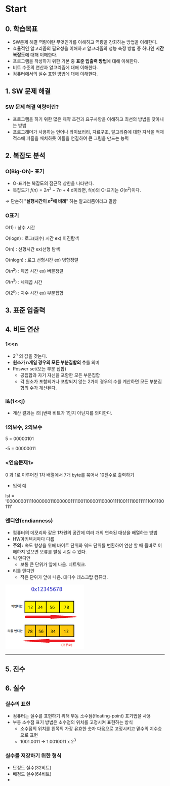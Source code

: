 # Start

## 0. 학습목표

- SW문제 해결 역량이란 무엇인가를 이해하고 역량을 강화하는 방법을 이해한다.
- 효율적인 알고리즘의 필요성을 이해하고 알고리즘의 성능 측정 방법 중 하나인 **시간복잡도**에 대해 이해한다.
- 프로그램을 작성하기 위한 기본 중 **표준 입출력 방법**에 대해 이해한다.
- 비트 수준의 연산과 알고리즘에 대해 이해한다.
- 컴퓨터에서의 실수 표현 방법에 대해 이해한다.

## 1. SW 문제 해결

### SW 문제 해결 역량이란?

- 프로그램을 하기 위한 많은 제약 조건과 요구사항을 이해하고 최선의 방법을 찾아내는 방법
- 프로그래머가 사용하는 언어나 라이브러리, 자료구조, 알고리즘에 대한 지식을 적재적소에 퍼즐을 배치하듯 이들을 연결하여 큰 그림을 만드는 능력

## 2. 복잡도 분석

### O(Big-Oh)- 표기

- O-표기는 복잡도의 점근적 상한을 나타낸다.
- 복잡도가 $f(n) = 2n^2 -7n + 4$ d이라면, f(n)의 O-표기는 $O(n^2)$이다.

⇒ 단순히 "**실행시간이 $n^2$에 비례**" 하는 알고리즘이라고 말함

### O표기

O(1) : 상수 시간

O(logn) : 로그(대수) 시간  ex) 이진탐색

O(n) : 선형시간       ex)선형 탐색

O(nlogn) : 로그 선형시간  ex) 병합정렬

$O(n^2)$  : 제곱 시간    ex) 버블정렬

$O(n^3)$ : 세제곱 시간

$O(2^n)$ : 지수 시간     ex) 부분집합

## 3. 표준 입출력

## 4. 비트 연산

### 1<<n

- $2^n$ 의 값을 갖는다.
- **원소가 n개일 경우의 모든 부분집합의 수**를 의미
- Poswer set(모든 부분 집합)
  - 공집합과 자기 자신을 포함한 모든 부분집합
  - 각 원소가 포함되거나 포함되지 않는 2가지 경우의 수를 계산하면 모든 부분집합의 수가 계산된다.

### i&(1<<j)

- 계산 결과는 i의 j번째 비트가 1인지 아닌지를 의미한다.

### 1의보수, 2의보수

5 = 00000101

-5 = 00000011

### <연습문제1>

0 과 1로 이루어진 1차 배열에서 7개 byte를 묶어서 10진수로 출력하기

- 입력 예

lst = '0000000111100000011000000111100110000110000111100111100111111001100111'

### 엔디안(endianness)

- 컴퓨터의 메모리와 같은 1차원의 공간에 여러 개의 연속된 대상을 배열하는 방법
- HW아키텍처마다 다름
- **주의 :** 속도 향상을 위해 바이트 단위와 워드 단위를 변환하여 연산 할 때 올바로 이해하지 않으면 오류를 발생 시킬 수 있다.
- 빅 엔디안
  - 보통 큰 단위가 앞에 나옴. 네트워크.
- 리틀 엔디안
  - 작은 단위가 앞에 나옴. 대다수 데스크탑 컴퓨터.

![endianness](md-images/endianness.png)



------

## 5. 진수

## 6. 실수

### 실수의 표현

- 컴퓨터는 실수를 표현하기 위해 부동 소수점(floating-point) 표기법을 사용
- 부동 소수점 표기 방법은 소수점의 위치를 고정시켜 표현하는 방식
  - 소수점의 위치를 왼쪽의 가장 유효한 숫자 다음으로 고정시키고 밑수의 지수승으로 표현
  - 1001.0011  → 1.0010011 x $2^3$

### 실수를 저장하기 위한 형식

- 단정도 실수(32비트)
- 배정도 실수(64비트)
- 